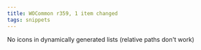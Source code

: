 ```yaml
---
title: WOCommon r359, 1 item changed
tags: snippets
---
```


No icons in dynamically generated lists (relative paths don't work)
